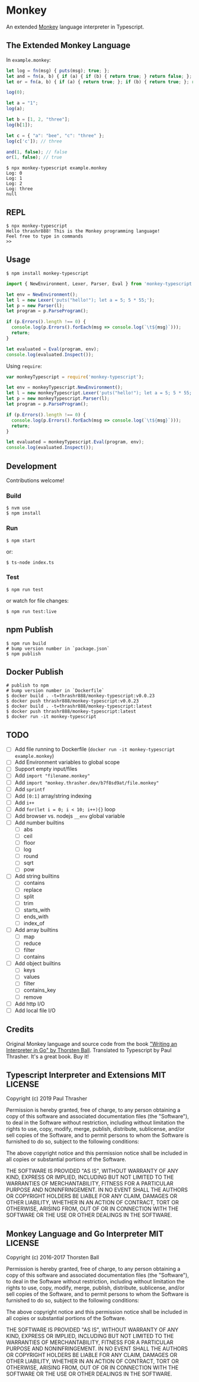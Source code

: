 # Monkey

An extended [Monkey](https://interpreterbook.com/) language interpreter in Typescript.

## The Extended Monkey Language

In `example.monkey`:

```javascript
let log = fn(msg) { puts(msg); true; };
let and = fn(a, b) { if (a) { if (b) { return true; } return false; }; return false; };
let or = fn(a, b) { if (a) { return true; }; if (b) { return true; }; return false; };

log(0);

let a = "1";
log(a);

let b = [1, 2, "three"];
log(b[1]);

let c = { "a": "bee", "c": "three" };
log(c['c']); // three

and(1, false); // false
or(1, false); // true
```

    $ npx monkey-typescript example.monkey
    Log: 0
    Log: 1
    Log: 2
    Log: three
    null

## REPL

    $ npx monkey-typescript
    Hello thrashr888! This is the Monkey programming language!
    Feel free to type in commands
    >>

## Usage

    $ npm install monkey-typescript

```typescript
import { NewEnvironment, Lexer, Parser, Eval } from 'monkey-typescript';

let env = NewEnvironment();
let l = new Lexer('puts("hello!"); let a = 5; 5 * 55;');
let p = new Parser(l);
let program = p.ParseProgram();

if (p.Errors().length !== 0) {
  console.log(p.Errors().forEach(msg => console.log(`\t${msg}`)));
  return;
}

let evaluated = Eval(program, env);
console.log(evaluated.Inspect());
```

Using `require`:

```javascript
var monkeyTypescript = require('monkey-typescript');

let env = monkeyTypescript.NewEnvironment();
let l = new monkeyTypescript.Lexer('puts("hello!"); let a = 5; 5 * 55;');
let p = new monkeyTypescript.Parser(l);
let program = p.ParseProgram();

if (p.Errors().length !== 0) {
  console.log(p.Errors().forEach(msg => console.log(`\t${msg}`)));
  return;
}

let evaluated = monkeyTypescript.Eval(program, env);
console.log(evaluated.Inspect());
```

## Development

Contributions welcome!

### Build

    $ nvm use
    $ npm install

### Run

    $ npm start

or:

    $ ts-node index.ts

### Test

    $ npm run test

or watch for file changes:

    $ npm run test:live

## npm Publish

    $ npm run build
    # bump version number in `package.json`
    $ npm publish

## Docker Publish

    # publish to npm
    # bump version number in `Dockerfile`
    $ docker build . -t=thrashr888/monkey-typescript:v0.0.23
    $ docker push thrashr888/monkey-typescript:v0.0.23
    $ docker build . -t=thrashr888/monkey-typescript:latest
    $ docker push thrashr888/monkey-typescript:latest
    $ docker run -it monkey-typescript

## TODO

- [ ] Add file running to Dockerfile (`docker run -it monkey-typescript example.monkey`)
- [ ] Add Environment variables to global scope
- [ ] Support empty input/files
- [ ] Add `import "filename.monkey"`
- [ ] Add `import "monkey.thrasher.dev/b7f8sd9at/file.monkey"`
- [ ] Add `sprintf`
- [ ] Add `[0:1]` array/string indexing
- [ ] Add `i++`
- [ ] Add `for(let i = 0; i < 10; i++){}` loop
- [ ] Add browser vs. nodejs `__env` global variable
- [ ] Add number builtins
  - [ ] abs
  - [ ] ceil
  - [ ] floor
  - [ ] log
  - [ ] round
  - [ ] sqrt
  - [ ] pow
- [ ] Add string builtins
  - [ ] contains
  - [ ] replace
  - [ ] split
  - [ ] trim
  - [ ] starts_with
  - [ ] ends_with
  - [ ] index_of
- [ ] Add array builtins
  - [ ] map
  - [ ] reduce
  - [ ] filter
  - [ ] contains
- [ ] Add object builtins
  - [ ] keys
  - [ ] values
  - [ ] filter
  - [ ] contains_key
  - [ ] remove
- [ ] Add http I/O
- [ ] Add local file I/O

## Credits

Original Monkey language and source code from the book ["Writing an Interpreter
in Go" by Thorsten Ball](https://interpreterbook.com/). Translated to Typescript
by Paul Thrasher. It's a great book. Buy it!

## Typescript Interpreter and Extensions MIT LICENSE

Copyright (c) 2019 Paul Thrasher

Permission is hereby granted, free of charge, to any person obtaining a copy
of this software and associated documentation files (the "Software"), to deal
in the Software without restriction, including without limitation the rights
to use, copy, modify, merge, publish, distribute, sublicense, and/or sell
copies of the Software, and to permit persons to whom the Software is
furnished to do so, subject to the following conditions:

The above copyright notice and this permission notice shall be included in all
copies or substantial portions of the Software.

THE SOFTWARE IS PROVIDED "AS IS", WITHOUT WARRANTY OF ANY KIND, EXPRESS OR
IMPLIED, INCLUDING BUT NOT LIMITED TO THE WARRANTIES OF MERCHANTABILITY,
FITNESS FOR A PARTICULAR PURPOSE AND NONINFRINGEMENT. IN NO EVENT SHALL THE
AUTHORS OR COPYRIGHT HOLDERS BE LIABLE FOR ANY CLAIM, DAMAGES OR OTHER
LIABILITY, WHETHER IN AN ACTION OF CONTRACT, TORT OR OTHERWISE, ARISING FROM,
OUT OF OR IN CONNECTION WITH THE SOFTWARE OR THE USE OR OTHER DEALINGS IN THE
SOFTWARE.

## Monkey Language and Go Interpreter MIT LICENSE

Copyright (c) 2016-2017 Thorsten Ball

Permission is hereby granted, free of charge, to any person obtaining a copy
of this software and associated documentation files (the "Software"), to deal
in the Software without restriction, including without limitation the rights
to use, copy, modify, merge, publish, distribute, sublicense, and/or sell
copies of the Software, and to permit persons to whom the Software is
furnished to do so, subject to the following conditions:

The above copyright notice and this permission notice shall be included in all
copies or substantial portions of the Software.

THE SOFTWARE IS PROVIDED "AS IS", WITHOUT WARRANTY OF ANY KIND, EXPRESS OR
IMPLIED, INCLUDING BUT NOT LIMITED TO THE WARRANTIES OF MERCHANTABILITY,
FITNESS FOR A PARTICULAR PURPOSE AND NONINFRINGEMENT. IN NO EVENT SHALL THE
AUTHORS OR COPYRIGHT HOLDERS BE LIABLE FOR ANY CLAIM, DAMAGES OR OTHER
LIABILITY, WHETHER IN AN ACTION OF CONTRACT, TORT OR OTHERWISE, ARISING FROM,
OUT OF OR IN CONNECTION WITH THE SOFTWARE OR THE USE OR OTHER DEALINGS IN THE
SOFTWARE.

